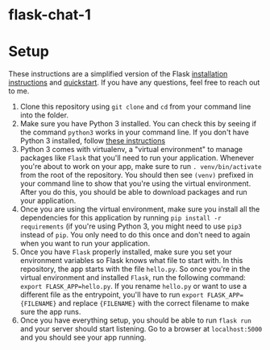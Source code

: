 # flask-chat-1

# Setup
These instructions are a simplified version of the Flask [installation instructions](https://flask.palletsprojects.com/en/1.1.x/installation/) and [quickstart](https://flask.palletsprojects.com/en/1.1.x/quickstart/). If you have any questions, feel free to reach out to me.

1. Clone this repository using `git clone` and `cd` from your command line into the folder.
2. Make sure you have Python 3 installed. You can check this by seeing if the command `python3` works in your command line. If you don't have Python 3 installed, follow [these instructions](https://realpython.com/installing-python/)
3. Python 3 comes with virtualenv, a "virtual environment" to manage packages like `Flask` that you'll need to run your application. Whenever you're about to work on your app, make sure to run `. venv/bin/activate` from the root of the repository. You should then see `(venv)` prefixed in your command line to show that you're using the virtual environment. After you do this, you should be able to download packages and run your application.
4. Once you are using the virtual environment, make sure you install all the dependencies for this application by running `pip install -r requirements` (if you're using Python 3, you might need to use `pip3` instead of `pip`. You only need to do this once and don't need to again when you want to run your application.
5. Once you have `Flask` properly installed, make sure you set your environment variables so Flask knows what file to start with. In this repository, the app starts with the file `hello.py`. So once you're in the virtual environment and installed `Flask`, run the following command: `export FLASK_APP=hello.py`. If you rename `hello.py` or want to use a different file as the entrypoint, you'll have to run `export FLASK_APP={FILENAME}` and replace `{FILENAME}` with the correct filename to make sure the app runs.
6. Once you have everything setup, you should be able to run `flask run` and your server should start listening. Go to a browser at `localhost:5000` and you should see your app running.